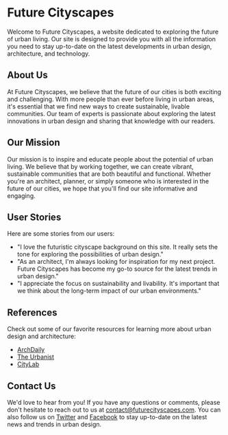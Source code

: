 <!--font:Playfair Display-->

# Future Cityscapes

Welcome to Future Cityscapes, a website dedicated to exploring the future of urban living. Our site is designed to provide you with all the information you need to stay up-to-date on the latest developments in urban design, architecture, and technology.

## About Us

At Future Cityscapes, we believe that the future of our cities is both exciting and challenging. With more people than ever before living in urban areas, it's essential that we find new ways to create sustainable, livable communities. Our team of experts is passionate about exploring the latest innovations in urban design and sharing that knowledge with our readers.

## Our Mission

Our mission is to inspire and educate people about the potential of urban living. We believe that by working together, we can create vibrant, sustainable communities that are both beautiful and functional. Whether you're an architect, planner, or simply someone who is interested in the future of our cities, we hope that you'll find our site informative and engaging.

## User Stories

Here are some stories from our users:

- "I love the futuristic cityscape background on this site. It really sets the tone for exploring the possibilities of urban design."
- "As an architect, I'm always looking for inspiration for my next project. Future Cityscapes has become my go-to source for the latest trends in urban design."
- "I appreciate the focus on sustainability and livability. It's important that we think about the long-term impact of our urban environments."

## References

Check out some of our favorite resources for learning more about urban design and architecture:

- [ArchDaily](#)
- [The Urbanist](#)
- [CityLab](#)

## Contact Us

We'd love to hear from you! If you have any questions or comments, please don't hesitate to reach out to us at [contact@futurecityscapes.com](mailto:contact@futurecityscapes.com). You can also follow us on [Twitter](#) and [Facebook](#) to stay up-to-date on the latest news and trends in urban design.

<!--

Write me content for website with wallpaper which alt text is:

"A wallpaper featuring an abstract illustration of a dark and futuristic cityscape, with glowing lights and skyscrapers."

The name/title of the page should not be 1:1 copy of the alt text but rather a real content of the website which is using this wallpaper.

- Use markdown format 
- Start with heading
- Heading should be short and concise
- The content should look like a real website 
- The website should not be about the wallpaper, wallpaper is just a related background
- Heading should be contain work "wallpaper" or "background"
- Include real sections like references, contact, user stories, etc. use things relevant to the page purpose.
- Feel free to use structure like headings, bullets, numbering, blockquotes, paragraphs, horizontal lines, etc.
- You can use formatting like bold or _italic_
- You can include UTF-8 emojis
- Links should be only #hash anchors (and you can refer to the document itself)
- Do not include images


---


# Dark City Nights - Futuristic Wallpaper Background

Welcome to Dark City Nights, a website dedicated to exploring the future of urban living. Our site is designed to provide you with all the information you need to stay up-to-date on the latest developments in urban design, architecture, and technology.

## About Us

At Dark City Nights, we believe that the future of our cities is both exciting and challenging. With more people than ever before living in urban areas, it's essential that we find new ways to create sustainable, livable communities. Our team of experts is passionate about exploring the latest innovations in urban design and sharing that knowledge with our readers.

## Our Mission

Our mission is to inspire and educate people about the potential of urban living. We believe that by working together, we can create vibrant, sustainable communities that are both beautiful and functional. Whether you're an architect, planner, or simply someone who is interested in the future of our cities, we hope that you'll find our site informative and engaging.

## User Stories

Here are some stories from our users:

- "I love the futuristic wallpaper background on this site. It really sets the tone for exploring the possibilities of urban design."
- "As an architect, I'm always looking for inspiration for my next project. Dark City Nights has become my go-to source for the latest trends in urban design."
- "I appreciate the focus on sustainability and livability. It's important that we think about the long-term impact of our urban environments."

## References

Check out some of our favorite resources for learning more about urban design and architecture:

- [ArchDaily](#)
- [The Urbanist](#)
- [CityLab](#)

## Contact Us

We'd love to hear from you! If you have any questions or comments, please don't hesitate to reach out to us at [contact@darkcitynights.com](mailto:contact@darkcitynights.com). You can also follow us on [Twitter](#) and [Facebook](#) to stay up-to-date on the latest news and trends in urban design.


---


Heading should not include word "wallpaper". The website should not be about the wallpaper itself, wallpaper is just a related background, rewrite whole content.


---


# Future Cityscapes - Exploring the Urban Landscape of Tomorrow

Welcome to Future Cityscapes, a website dedicated to exploring the future of urban living. Our site is designed to provide you with all the information you need to stay up-to-date on the latest developments in urban design, architecture, and technology.

## About Us

At Future Cityscapes, we believe that the future of our cities is both exciting and challenging. With more people than ever before living in urban areas, it's essential that we find new ways to create sustainable, livable communities. Our team of experts is passionate about exploring the latest innovations in urban design and sharing that knowledge with our readers.

## Our Mission

Our mission is to inspire and educate people about the potential of urban living. We believe that by working together, we can create vibrant, sustainable communities that are both beautiful and functional. Whether you're an architect, planner, or simply someone who is interested in the future of our cities, we hope that you'll find our site informative and engaging.

## User Stories

Here are some stories from our users:

- "I love the futuristic cityscape background on this site. It really sets the tone for exploring the possibilities of urban design."
- "As an architect, I'm always looking for inspiration for my next project. Future Cityscapes has become my go-to source for the latest trends in urban design."
- "I appreciate the focus on sustainability and livability. It's important that we think about the long-term impact of our urban environments."

## References

Check out some of our favorite resources for learning more about urban design and architecture:

- [ArchDaily](#)
- [The Urbanist](#)
- [CityLab](#)

## Contact Us

We'd love to hear from you! If you have any questions or comments, please don't hesitate to reach out to us at [contact@futurecityscapes.com](mailto:contact@futurecityscapes.com). You can also follow us on [Twitter](#) and [Facebook](#) to stay up-to-date on the latest news and trends in urban design.

-->

